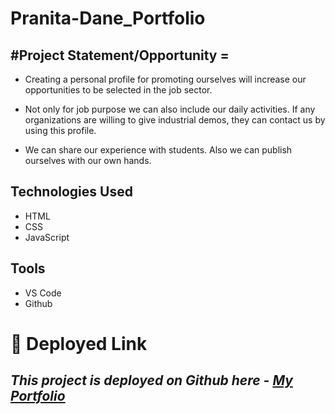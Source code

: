 # Pranita-Dane_Portfolio

## #Project Statement/Opportunity = 

 - Creating a personal profile for promoting ourselves will increase our opportunities to be selected in the job sector. 

 - Not only for job purpose we can also include our daily activities. If any organizations are willing to give industrial demos, they can contact us by using this profile. 
 
 - We can share our experience with students. Also we can publish ourselves with our own hands.
 
 ## Technologies Used
* HTML
* CSS
* JavaScript

## Tools
* VS Code
* Github

# **🔗 Deployed Link**

## _This project is deployed on Github here - [My Portfolio ](https://geetamakadi123.github.io/)_

